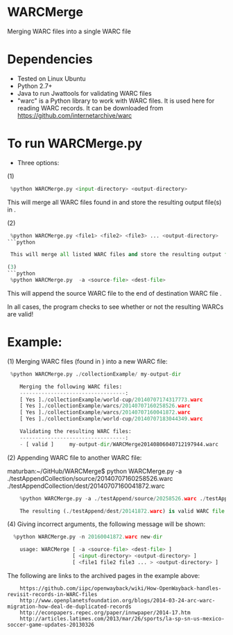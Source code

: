 WARCMerge
=========

Merging WARC files into a single WARC file 


Dependencies
==================
* Tested on Linux Ubuntu 
* Python 2.7+ 
* Java to run Jwattools for validating WARC files
* "warc" is a Python library to work with WARC files. It is used here for reading WARC records.
       It can be downloaded from https://github.com/internetarchive/warc

To run WARCMerge.py
=====================
* Three options:

(1)
```python
 %python WARCMerge.py <input-directory> <output-directory>
```

 This will merge all WARC files found in <input-directory> and store the resulting output file(s) in <output-directory>.

(2)
```python
 %python WARCMerge.py <file1> <file2> <file3> ... <output-directory>
```python

 This will merge all listed WARC files and store the resulting output file(s) in <output-directory>. 

(3) 
```python
 %python WARCMerge.py  -a <source-file> <dest-file>
```

 This will append the source WARC file <source-file> to the end of destination WARC file <dest-file>.
 
 In all cases, the program checks to see whether or not the resulting WARCs are valid! 

Example:
========

(1) Merging WARC files (found in <input-directory>) into a new WARC file:
```python
 %python WARCMerge.py ./collectionExample/ my-output-dir

	Merging the following WARC files: 
	----------------------------------: 
	[ Yes ]./collectionExample/world-cup/20140707174317773.warc
	[ Yes ]./collectionExample/warcs/20140707160258526.warc
	[ Yes ]./collectionExample/warcs/20140707160041872.warc
	[ Yes ]./collectionExample/world-cup/20140707183044349.warc

	Validating the resulting WARC files: 
	----------------------------------: 
	- [ valid ]     my-output-dir/WARCMerge20140806040712197944.warc

```	

(2) Appending WARC file to another WARC file:

maturban:~/GitHub/WARCMerge$ python WARCMerge.py -a ./testAppendCollection/source/20140707160258526.warc ./testAppendCollection/dest/20140707160041872.warc

         
		 
```python
	%python WARCMerge.py -a ./testAppend/source/20258526.warc ./testAppend/dest/20141872.warc

	The resulting (./testAppend/dest/20141872.warc) is valid WARC file
```

(4) Giving incorrect arguments, the following message will be shown: 
```python
  %python WARCMerge.py -n 20160041872.warc new-dir

	usage: WARCMerge [ -a <source-file> <dest-file> ]
					 [ <input-directory> <output-directory> ]
					 [ <file1 file2 file3 ... > <output-directory> ] 
```


The following are links to the archived pages in the example above:
```	
	https://github.com/iipc/openwayback/wiki/How-OpenWayback-handles-revisit-records-in-WARC-files
	http://www.openplanetsfoundation.org/blogs/2014-03-24-arc-warc-migration-how-deal-de-duplicated-records
	http://econpapers.repec.org/paper/innwpaper/2014-17.htm
	http://articles.latimes.com/2013/mar/26/sports/la-sp-sn-us-mexico-soccer-game-updates-20130326	
```	
